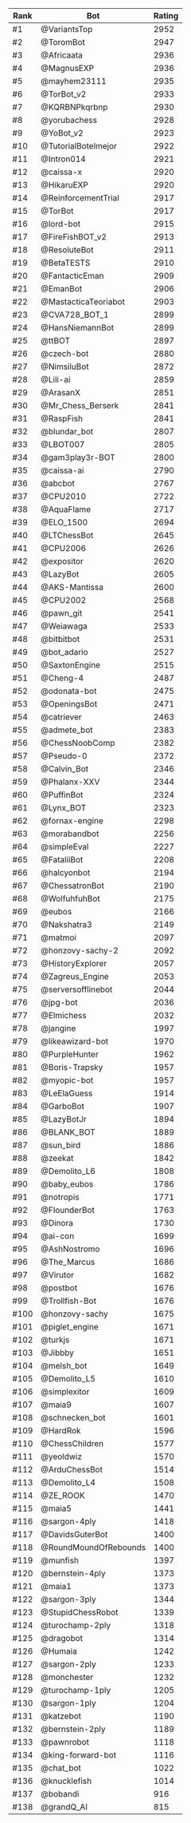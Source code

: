 Rank|Bot|Rating
---|---|---
#1|@VariantsTop|2952
#2|@ToromBot|2947
#3|@Africaata|2936
#4|@MagnusEXP|2936
#5|@mayhem23111|2935
#6|@TorBot_v2|2933
#7|@KQRBNPkqrbnp|2930
#8|@yorubachess|2928
#9|@YoBot_v2|2923
#10|@TutorialBotelmejor|2922
#11|@Intron014|2921
#12|@caissa-x|2920
#13|@HikaruEXP|2920
#14|@ReinforcementTrial|2917
#15|@TorBot|2917
#16|@lord-bot|2915
#17|@FireFishBOT_v2|2913
#18|@ResoluteBot|2911
#19|@BetaTESTS|2910
#20|@FantacticEman|2909
#21|@EmanBot|2906
#22|@MastacticaTeoriabot|2903
#23|@CVA728_BOT_1|2899
#24|@HansNiemannBot|2899
#25|@ttBOT|2897
#26|@czech-bot|2880
#27|@NimsiluBot|2872
#28|@Lili-ai|2859
#29|@ArasanX|2851
#30|@Mr_Chess_Berserk|2841
#31|@RaspFish|2841
#32|@blundar_bot|2807
#33|@LBOT007|2805
#34|@gam3play3r-BOT|2800
#35|@caissa-ai|2790
#36|@abcbot|2767
#37|@CPU2010|2722
#38|@AquaFlame|2717
#39|@ELO_1500|2694
#40|@LTChessBot|2645
#41|@CPU2006|2626
#42|@expositor|2620
#43|@LazyBot|2605
#44|@AKS-Mantissa|2600
#45|@CPU2002|2568
#46|@pawn_git|2541
#47|@Weiawaga|2533
#48|@bitbitbot|2531
#49|@bot_adario|2527
#50|@SaxtonEngine|2515
#51|@Cheng-4|2487
#52|@odonata-bot|2475
#53|@OpeningsBot|2471
#54|@catriever|2463
#55|@admete_bot|2383
#56|@ChessNoobComp|2382
#57|@Pseudo-0|2372
#58|@Calvin_Bot|2346
#59|@Phalanx-XXV|2344
#60|@PuffinBot|2324
#61|@Lynx_BOT|2323
#62|@fornax-engine|2298
#63|@morabandbot|2256
#64|@simpleEval|2227
#65|@FataliiBot|2208
#66|@halcyonbot|2194
#67|@ChessatronBot|2190
#68|@WolfuhfuhBot|2175
#69|@eubos|2166
#70|@Nakshatra3|2149
#71|@matmoi|2097
#72|@honzovy-sachy-2|2092
#73|@HistoryExplorer|2057
#74|@Zagreus_Engine|2053
#75|@serversofflinebot|2044
#76|@jpg-bot|2036
#77|@Elmichess|2032
#78|@jangine|1997
#79|@likeawizard-bot|1970
#80|@PurpleHunter|1962
#81|@Boris-Trapsky|1957
#82|@myopic-bot|1957
#83|@LeElaGuess|1914
#84|@GarboBot|1907
#85|@LazyBotJr|1894
#86|@BLANK_BOT|1889
#87|@sun_bird|1886
#88|@zeekat|1842
#89|@Demolito_L6|1808
#90|@baby_eubos|1786
#91|@notropis|1771
#92|@FlounderBot|1763
#93|@Dinora|1730
#94|@ai-con|1699
#95|@AshNostromo|1696
#96|@The_Marcus|1686
#97|@Virutor|1682
#98|@postbot|1676
#99|@Trollfish-Bot|1676
#100|@honzovy-sachy|1675
#101|@piglet_engine|1671
#102|@turkjs|1671
#103|@Jibbby|1651
#104|@melsh_bot|1649
#105|@Demolito_L5|1610
#106|@simplexitor|1609
#107|@maia9|1607
#108|@schnecken_bot|1601
#109|@HardRok|1596
#110|@ChessChildren|1577
#111|@yeoldwiz|1570
#112|@ArduChessBot|1514
#113|@Demolito_L4|1508
#114|@ZE_ROOK|1470
#115|@maia5|1441
#116|@sargon-4ply|1418
#117|@DavidsGuterBot|1400
#118|@RoundMoundOfRebounds|1400
#119|@munfish|1397
#120|@bernstein-4ply|1373
#121|@maia1|1373
#122|@sargon-3ply|1344
#123|@StupidChessRobot|1339
#124|@turochamp-2ply|1318
#125|@dragobot|1314
#126|@Humaia|1242
#127|@sargon-2ply|1233
#128|@monchester|1232
#129|@turochamp-1ply|1205
#130|@sargon-1ply|1204
#131|@katzebot|1190
#132|@bernstein-2ply|1189
#133|@pawnrobot|1118
#134|@king-forward-bot|1116
#135|@chat_bot|1022
#136|@knucklefish|1014
#137|@bobandi|916
#138|@grandQ_AI|815
